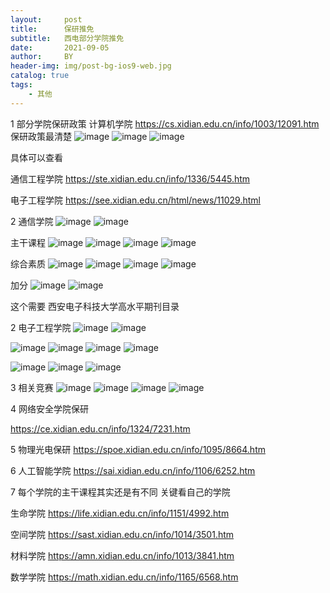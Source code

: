 ```yaml
---
layout:     post
title:      保研推免
subtitle:   西电部分学院推免
date:       2021-09-05
author:     BY
header-img: img/post-bg-ios9-web.jpg
catalog: true
tags:
    - 其他 
---
```

1 部分学院保研政策 
计算机学院  https://cs.xidian.edu.cn/info/1003/12091.htm
保研政策最清楚
![image](https://user-images.githubusercontent.com/24884878/132508252-08541931-be09-44f8-bcfd-a5ec31e63b69.png)
![image](https://user-images.githubusercontent.com/24884878/132508273-434635ce-0ddc-4dac-ba88-dfd08501bf05.png)
![image](https://user-images.githubusercontent.com/24884878/132508300-924f9ece-be09-4759-9f59-162b905f6715.png)

具体可以查看



通信工程学院
https://ste.xidian.edu.cn/info/1336/5445.htm


电子工程学院 
https://see.xidian.edu.cn/html/news/11029.html

2 通信学院
![image](https://user-images.githubusercontent.com/24884878/132118295-6a7b0334-3af9-4e25-a691-422f8a84770d.png)
![image](https://user-images.githubusercontent.com/24884878/132118300-c8df600a-d54e-4f4a-aba3-4795b6cf0b22.png)

主干课程
![image](https://user-images.githubusercontent.com/24884878/132118552-c039892e-00e7-45fd-94c6-880d876ddabf.png)
![image](https://user-images.githubusercontent.com/24884878/132118556-d433e79c-1cd2-47ac-8950-dc31628c565f.png)
![image](https://user-images.githubusercontent.com/24884878/132118559-6b0913cb-6334-445e-a3d9-82bbf7969efe.png)
![image](https://user-images.githubusercontent.com/24884878/132118561-6b0cff66-25c2-46a6-9af8-47beade750f1.png)

综合素质
![image](https://user-images.githubusercontent.com/24884878/132118651-ad3acb23-a345-4130-b9dc-8a8b5d631cff.png)
![image](https://user-images.githubusercontent.com/24884878/132118658-fafa3510-1898-4985-8cd5-3e971d9c30f4.png)
![image](https://user-images.githubusercontent.com/24884878/132118665-e39dcd16-e140-4a14-b135-32e84997adf0.png)
![image](https://user-images.githubusercontent.com/24884878/132118670-b64ecc17-a7d5-40df-b36f-a64066e5da4e.png)

加分
![image](https://user-images.githubusercontent.com/24884878/132118685-be86b34a-9c2a-4423-b410-c787e5de9712.png)
![image](https://user-images.githubusercontent.com/24884878/132118693-09f77d7f-0e74-4437-ac5a-cd8860a245f4.png)


这个需要 西安电子科技大学高水平期刊目录

2 电子工程学院
![image](https://user-images.githubusercontent.com/24884878/132118735-05140754-7b02-45d0-ac20-dbfe3477b6c5.png)
![image](https://user-images.githubusercontent.com/24884878/132118755-06334736-31b7-46de-a67a-739620d46ff5.png)


![image](https://user-images.githubusercontent.com/24884878/132118799-53c88e49-9628-4ac8-9e9c-7eb62fbd67e7.png)
![image](https://user-images.githubusercontent.com/24884878/132118808-9e9f39cc-6775-43f1-877f-08d04c12025d.png)
![image](https://user-images.githubusercontent.com/24884878/132118814-0736763c-a389-4fd1-847d-2004b553900c.png)
![image](https://user-images.githubusercontent.com/24884878/132118818-2dd70b46-1ad2-4ae7-89b3-c3883bf9f2e0.png)

![image](https://user-images.githubusercontent.com/24884878/132118822-b747c304-0e2b-4fa8-bee2-10f7ea6edae1.png)
![image](https://user-images.githubusercontent.com/24884878/132118827-a7c9e28d-e61c-4ce4-bdce-9a2c0c783caa.png)
![image](https://user-images.githubusercontent.com/24884878/132118833-240935fc-d1c4-4256-829d-bd4c3f0ca7b3.png)

3 相关竞赛
![image](https://user-images.githubusercontent.com/24884878/132118861-4bf22cad-ef6c-4718-8c1c-ea39c9419448.png)
![image](https://user-images.githubusercontent.com/24884878/132118865-d6b7023b-fd4a-4033-8d6f-234521ad8adc.png)
![image](https://user-images.githubusercontent.com/24884878/132118871-bd283a6c-26f3-4f7c-b04e-3b6677928518.png)
![image](https://user-images.githubusercontent.com/24884878/132118874-521096a9-dff8-43cd-b3fe-9a5d3618c1e5.png)


4 网络安全学院保研

https://ce.xidian.edu.cn/info/1324/7231.htm

5 物理光电保研 
https://spoe.xidian.edu.cn/info/1095/8664.htm

6 人工智能学院 
https://sai.xidian.edu.cn/info/1106/6252.htm

7 每个学院的主干课程其实还是有不同 关键看自己的学院 


生命学院 
https://life.xidian.edu.cn/info/1151/4992.htm  

空间学院 
https://sast.xidian.edu.cn/info/1014/3501.htm

材料学院 
https://amn.xidian.edu.cn/info/1013/3841.htm


数学学院
https://math.xidian.edu.cn/info/1165/6568.htm

